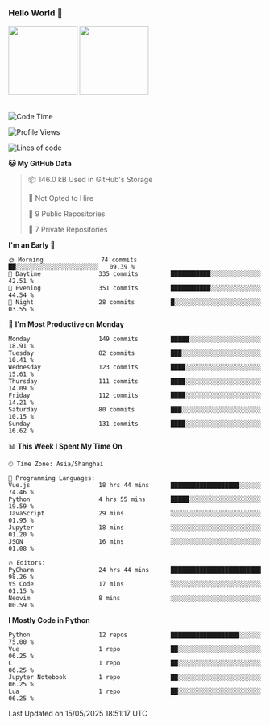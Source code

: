 ### Hello World 👋
<img align="" height="137px" src="https://github-readme-stats.vercel.app/api?username=myhMARS&hide_title=true&hide_border=true&show_icons=trueline_height=21&text_color=000&icon_color=000&bg_color=0,ea6161,ffc64d,fffc4d,52fa5a&theme=graywhite" /> </div>
<img align="" height="137px" src="https://github-readme-stats-git-masterrstaa-rickstaa.vercel.app/api/top-langs/?username=myhMARS&hide_title=true&hide_border=true&layout=compact&langs_count=6&text_color=000&icon_color=fff&bg_color=0,52fa5a,4dfcff,c64dff&theme=graywhite" /><br><br>

<!--START_SECTION:waka-->
![Code Time](http://img.shields.io/badge/Code%20Time-634%20hrs%2020%20mins-blue)

![Profile Views](http://img.shields.io/badge/Profile%20Views-0-blue)

![Lines of code](https://img.shields.io/badge/From%20Hello%20World%20I%27ve%20Written-462.7%20thousand%20lines%20of%20code-blue)

**🐱 My GitHub Data** 

> 📦 146.0 kB Used in GitHub's Storage 
 > 
> 🚫 Not Opted to Hire
 > 
> 📜 9 Public Repositories 
 > 
> 🔑 7 Private Repositories 
 > 
**I'm an Early 🐤** 

```text
🌞 Morning                74 commits          ██░░░░░░░░░░░░░░░░░░░░░░░   09.39 % 
🌆 Daytime                335 commits         ███████████░░░░░░░░░░░░░░   42.51 % 
🌃 Evening                351 commits         ███████████░░░░░░░░░░░░░░   44.54 % 
🌙 Night                  28 commits          █░░░░░░░░░░░░░░░░░░░░░░░░   03.55 % 
```
📅 **I'm Most Productive on Monday** 

```text
Monday                   149 commits         █████░░░░░░░░░░░░░░░░░░░░   18.91 % 
Tuesday                  82 commits          ███░░░░░░░░░░░░░░░░░░░░░░   10.41 % 
Wednesday                123 commits         ████░░░░░░░░░░░░░░░░░░░░░   15.61 % 
Thursday                 111 commits         ████░░░░░░░░░░░░░░░░░░░░░   14.09 % 
Friday                   112 commits         ████░░░░░░░░░░░░░░░░░░░░░   14.21 % 
Saturday                 80 commits          ███░░░░░░░░░░░░░░░░░░░░░░   10.15 % 
Sunday                   131 commits         ████░░░░░░░░░░░░░░░░░░░░░   16.62 % 
```


📊 **This Week I Spent My Time On** 

```text
🕑︎ Time Zone: Asia/Shanghai

💬 Programming Languages: 
Vue.js                   18 hrs 44 mins      ███████████████████░░░░░░   74.46 % 
Python                   4 hrs 55 mins       █████░░░░░░░░░░░░░░░░░░░░   19.59 % 
JavaScript               29 mins             ░░░░░░░░░░░░░░░░░░░░░░░░░   01.95 % 
Jupyter                  18 mins             ░░░░░░░░░░░░░░░░░░░░░░░░░   01.20 % 
JSON                     16 mins             ░░░░░░░░░░░░░░░░░░░░░░░░░   01.08 % 

🔥 Editors: 
PyCharm                  24 hrs 44 mins      █████████████████████████   98.26 % 
VS Code                  17 mins             ░░░░░░░░░░░░░░░░░░░░░░░░░   01.15 % 
Neovim                   8 mins              ░░░░░░░░░░░░░░░░░░░░░░░░░   00.59 % 
```

**I Mostly Code in Python** 

```text
Python                   12 repos            ███████████████████░░░░░░   75.00 % 
Vue                      1 repo              ██░░░░░░░░░░░░░░░░░░░░░░░   06.25 % 
C                        1 repo              ██░░░░░░░░░░░░░░░░░░░░░░░   06.25 % 
Jupyter Notebook         1 repo              ██░░░░░░░░░░░░░░░░░░░░░░░   06.25 % 
Lua                      1 repo              ██░░░░░░░░░░░░░░░░░░░░░░░   06.25 % 
```




 Last Updated on 15/05/2025 18:51:17 UTC
<!--END_SECTION:waka-->

<!--
**myhMARS/myhMARS** is a ✨ _special_ ✨ repository because its `README.md` (this file) appears on your GitHub profile.

Here are some ideas to get you started:

- 🔭 I’m currently working on ...
- 🌱 I’m currently learning ...
- 👯 I’m looking to collaborate on ...
- 🤔 I’m looking for help with ...
- 💬 Ask me about ...
- 📫 How to reach me: ...
- 😄 Pronouns: ...
- ⚡ Fun fact: ...
-->
